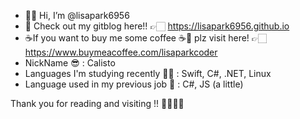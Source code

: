 - 🖐🏻 Hi, I’m @lisapark6956
- 🌹 Check out my gitblog here!! 👉🏻 https://lisapark6956.github.io
- ☕️If you want to buy me some coffee ☕️🥰 plz visit here! 👉🏻 https://www.buymeacoffee.com/lisaparkcoder
- NickName 😎 : Calisto
- Languages I'm studying recently 🌹👀 : Swift, C#, .NET, Linux
- Language used in my previous job 🥸 : C#, JS (a little)

Thank you for reading and visiting !! 🌹👩🏻‍💻



